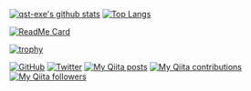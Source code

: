 [![qst-exe's github stats](https://github-readme-stats.vercel.app/api?username=qst-exe&show_icons=true&count_private=true&theme=flag-india)](https://github.com/qst-exe "qst-exe's github stats")
[![Top Langs](https://github-readme-stats.vercel.app/api/top-langs/?username=qst-exe&count_private=true&theme=flag-india)](https://github.com/qst-exe "Top Langs")

[![ReadMe Card](https://github-readme-stats.vercel.app/api/pin/?username=qst-exe&repo=spearly_flutter&show_owner=true)](https://github.com/qst-exe/spearly_flutter)

[![trophy](https://github-profile-trophy.vercel.app/?username=qst-exe&count_private=true&theme=flag-india)](https://github.com/qst-exe "trophy")

[![GitHub](https://img.shields.io/github/followers/qst-exe?style=social)](https://github.com/qst-exe "GitHub")
[![Twitter](https://img.shields.io/twitter/follow/qst_exe?style=social)](https://twitter.com/qst_exe "Twitter")
[![My Qiita posts](https://qiita-badge.apiapi.app/s/qst_exe/posts.svg)](http://qiita.com/qst_exe)
[![My Qiita contributions](https://qiita-badge.apiapi.app/s/qst_exe/contributions.svg)](http://qiita.com/qst_exe)
[![My Qiita followers](https://qiita-badge.apiapi.app/s/qst_exe/followers.svg)](http://qiita.com/qst_exe)


<!--
**qst-exe/qst-exe** is a ✨ _special_ ✨ repository because its `README.md` (this file) appears on your GitHub profile.

Here are some ideas to get you started:

- 🔭 I’m currently working on ...
- 🌱 I’m currently learning ...
- 👯 I’m looking to collaborate on ...
- 🤔 I’m looking for help with ...
- 💬 Ask me about ...
- 📫 How to reach me: ...
- 😄 Pronouns: ...
- ⚡ Fun fact: ...
-->
